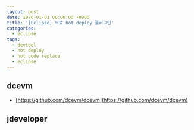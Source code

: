 ```yaml
---
layout: post
date: 1970-01-01 00:00:00 +0900
title: '[Eclipse] 무료 hot deploy 플러그인'
categories:
  - eclipse
tags:
  - devtool
  - hot deploy
  - hot code replace
  - eclipse
---
```


## dcevm
- [https://github.com/dcevm/dcevm](https://github.com/dcevm/dcevm)

## jdeveloper

